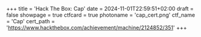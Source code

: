 +++
title = 'Hack The Box: Cap'
date = 2024-11-01T22:59:51+02:00
draft = false
showpage = true
ctfcard = true
photoname = 'cap_cert.png'
ctf_name = 'Cap'
cert_path = 'https://www.hackthebox.com/achievement/machine/2124852/351'
+++



